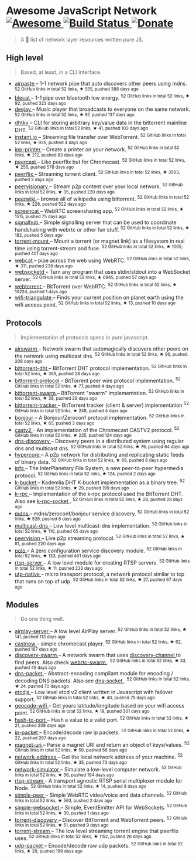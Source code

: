 <h1>
 Awesome JavaScript Network
 <a href="https://github.com/Kikobeats/awesome-network-js">
  <img alt="Awesome" src="https://cdn.rawgit.com/sindresorhus/awesome/d7305f38d29fed78fa85652e3a63e154dd8e8829/media/badge.svg"/>
 </a>
 <a href="https://travis-ci.org/Kikobeats/awesome-network-js">
  <img alt="Build Status" src="https://img.shields.io/travis/Kikobeats/awesome-network-js/master.svg?style=flat-square"/>
 </a>
 <a href="https://paypal.me/kikobeats">
  <img alt="Donate" src="https://img.shields.io/badge/donate-paypal-blue.svg?style=flat-square"/>
 </a>
</h1>
<blockquote>
 <p>
  A 🎩 list of network layer resources written pure JS.
 </p>
</blockquote>
<h2>
 High level
</h2>
<blockquote>
 <p>
  Based, at least, in a CLI interface.
 </p>
</blockquote>
<ul>
 <li>
  <a href="https://github.com/mafintosh/airpaste">
   airpaste
  </a>
  – 1-1 network pipe that auto discovers other peers using mdns.
  <sup>
   52 GitHub links in total 52 links, &#9733 555, pushed 388 days ago
  </sup>
 </li>
 <li>
  <a href="https://github.com/mafintosh/blecat">
   blecat
  </a>
  – 1-1 pipe over bluetooth low energy.
  <sup>
   52 GitHub links in total 52 links, &#9733 92, pushed 323 days ago
  </sup>
 </li>
 <li>
  <a href="https://github.com/mafintosh/deejay">
   deejay
  </a>
  – Music player that broadcasts to everyone on the same network.
  <sup>
   52 GitHub links in total 52 links, &#9733 97, pushed 137 days ago
  </sup>
 </li>
 <li>
  <a href="https://github.com/maxogden/dhtkv">
   dhtkv
  </a>
  – CLI for storing arbitrary key/value data in the bittorrent mainline DHT.
  <sup>
   52 GitHub links in total 52 links, &#9733 41, pushed 103 days ago
  </sup>
 </li>
 <li>
  <a href="https://github.com/feross/instant.io">
   instant.io
  </a>
  – Streaming file transfer over WebTorrent.
  <sup>
   52 GitHub links in total 52 links, &#9733 926, pushed 4 days ago
  </sup>
 </li>
 <li>
  <a href="https://github.com/watson/ipp-printer">
   ipp-printer
  </a>
  – Create a printer on your network.
  <sup>
   52 GitHub links in total 52 links, &#9733 212, pushed 83 days ago
  </sup>
 </li>
 <li>
  <a href="https://github.com/mafintosh/peercast">
   peercast
  </a>
  – Like peerflix but for Chromecast.
  <sup>
   52 GitHub links in total 52 links, &#9733 256, pushed 578 days ago
  </sup>
 </li>
 <li>
  <a href="https://github.com/mafintosh/peerflix">
   peerflix
  </a>
  – Streaming torrent client.
  <sup>
   52 GitHub links in total 52 links, &#9733 3563, pushed 3 days ago
  </sup>
 </li>
 <li>
  <a href="https://github.com/mafintosh/peervisionary">
   peervisionary
  </a>
  – Stream p2p content over your local network.
  <sup>
   52 GitHub links in total 52 links, &#9733 35, pushed 220 days ago
  </sup>
 </li>
 <li>
  <a href="https://github.com/mafintosh/peerwiki">
   peerwiki
  </a>
  – browse all of wikipedia using bittorrent.
  <sup>
   52 GitHub links in total 52 links, &#9733 228, pushed 522 days ago
  </sup>
 </li>
 <li>
  <a href="https://github.com/maxogden/screencat">
   screencat
  </a>
  – WebRTC screensharing app.
  <sup>
   52 GitHub links in total 52 links, &#9733 1515, pushed 75 days ago
  </sup>
 </li>
 <li>
  <a href="https://github.com/mafintosh/signalhub">
   signalhub
  </a>
  – Simple signalling server that can be used to coordinate handshaking with webrtc or other fun stuff.
  <sup>
   52 GitHub links in total 52 links, &#9733 182, pushed 5 days ago
  </sup>
 </li>
 <li>
  <a href="https://github.com/mafintosh/torrent-mount">
   torrent-mount
  </a>
  – Mount a torrent (or magnet link) as a filesystem in real time using torrent-stream and fuse.
  <sup>
   52 GitHub links in total 52 links, &#9733 1005, pushed 401 days ago
  </sup>
 </li>
 <li>
  <a href="https://github.com/mafintosh/webcat">
   webcat
  </a>
  – pipe across the web using WebRTC.
  <sup>
   52 GitHub links in total 52 links, &#9733 311, pushed 239 days ago
  </sup>
 </li>
 <li>
  <a href="https://github.com/joewalnes/websocketd">
   websocketd
  </a>
  – Turn any program that uses stdin/stdout into a WebSocket server.
  <sup>
   52 GitHub links in total 52 links, &#9733 6945, pushed 57 days ago
  </sup>
 </li>
 <li>
  <a href="https://github.com/feross/webtorrent">
   webtorrent
  </a>
  – BitTorrent over WebRTC.
  <sup>
   52 GitHub links in total 52 links, &#9733 10224, pushed 1 days ago
  </sup>
 </li>
 <li>
  <a href="https://github.com/watson/wifi-triangulate">
   wifi-triangulate
  </a>
  – Finds your current position on planet earth using the wifi access point.
  <sup>
   52 GitHub links in total 52 links, &#9733 13, pushed 10 days ago
  </sup>
 </li>
</ul>
<h2>
 Protocols
</h2>
<blockquote>
 <p>
  Implementation of protocols specs in pure javascript.
 </p>
</blockquote>
<ul>
 <li>
  <a href="https://github.com/mafintosh/airswarm">
   airswarm
  </a>
  – Network swarm that automagically discovers other peers on the network using multicast dns.
  <sup>
   52 GitHub links in total 52 links, &#9733 96, pushed 208 days ago
  </sup>
 </li>
 <li>
  <a href="https://github.com/feross/bittorrent-dht">
   bittorrent-dht
  </a>
  – BitTorrent DHT protocol implementation.
  <sup>
   52 GitHub links in total 52 links, &#9733 369, pushed 28 days ago
  </sup>
 </li>
 <li>
  <a href="https://github.com/feross/bittorrent-protocol">
   bittorrent-protocol
  </a>
  – BitTorrent peer wire protocol implementation.
  <sup>
   52 GitHub links in total 52 links, &#9733 77, pushed 4 days ago
  </sup>
 </li>
 <li>
  <a href="https://github.com/feross/bittorrent-swarm">
   bittorrent-swarm
  </a>
  – BitTorrent "swarm" implementation.
  <sup>
   52 GitHub links in total 52 links, &#9733 38, pushed 29 days ago
  </sup>
 </li>
 <li>
  <a href="https://github.com/feross/bittorrent-tracker">
   bittorrent-tracker
  </a>
  – BitTorrent tracker (client & server) implementation
  <sup>
   52 GitHub links in total 52 links, &#9733 248, pushed 4 days ago
  </sup>
 </li>
 <li>
  <a href="https://github.com/watson/bonjour">
   bonjour
  </a>
  – A Bonjour/Zeroconf protocol implementation.
  <sup>
   52 GitHub links in total 52 links, &#9733 65, pushed 3 days ago
  </sup>
 </li>
 <li>
  <a href="https://github.com/thibauts/node-castv2">
   castv2
  </a>
  – An implementation of the Chromecast CASTV2 protocol.
  <sup>
   52 GitHub links in total 52 links, &#9733 235, pushed 124 days ago
  </sup>
 </li>
 <li>
  <a href="https://github.com/mafintosh/dns-discovery">
   dns-discovery
  </a>
  – Discovery peers in a distributed system using regular dns and multicast dns.
  <sup>
   52 GitHub links in total 52 links, &#9733 76, pushed 64 days ago
  </sup>
 </li>
 <li>
  <a href="https://github.com/mafintosh/hypercore">
   hypercore
  </a>
  – A p2p network for distributing and replicating static feeds of binary data.
  <sup>
   52 GitHub links in total 52 links, &#9733 88, pushed 8 days ago
  </sup>
 </li>
 <li>
  <a href="https://github.com/ipfs/js-ipfs-api">
   ipfs
  </a>
  – The InterPlanetary File System, a new peer-to-peer hypermedia protocol.
  <sup>
   52 GitHub links in total 52 links, &#9733 124, pushed 2 days ago
  </sup>
 </li>
 <li>
  <a href="https://github.com/tristanls/k-bucket">
   k-bucket
  </a>
  – Kademlia DHT K-bucket implementation as a binary tree.
  <sup>
   52 GitHub links in total 52 links, &#9733 29, pushed 199 days ago
  </sup>
 </li>
 <li>
  <a href="https://github.com/mafintosh/k-rpc">
   k-rpc
  </a>
  – Implementation of the k-rpc protocol used the BitTorrent DHT. Also see
  <a href="https://github.com/mafintosh/k-rpc-socket">
   k-rpc-socket
  </a>
  .
  <sup>
   52 GitHub links in total 52 links, &#9733 28, pushed 28 days ago
  </sup>
 </li>
 <li>
  <a href="https://github.com/agnat/node_mdns">
   mdns
  </a>
  – mdns/zeroconf/bonjour service discovery.
  <sup>
   52 GitHub links in total 52 links, &#9733 526, pushed 6 days ago
  </sup>
 </li>
 <li>
  <a href="https://github.com/mafintosh/multicast-dns">
   multicast-dns
  </a>
  – Low level multicast-dns implementation.
  <sup>
   52 GitHub links in total 52 links, &#9733 110, pushed 65 days ago
  </sup>
 </li>
 <li>
  <a href="https://github.com/mafintosh/peervision">
   peervision
  </a>
  – Live p2p streaming protocol.
  <sup>
   52 GitHub links in total 52 links, &#9733 81, pushed 220 days ago
  </sup>
 </li>
 <li>
  <a href="https://github.com/mafintosh/polo">
   polo
  </a>
  – A zero configuration service discovery module.
  <sup>
   52 GitHub links in total 52 links, &#9733 133, pushed 401 days ago
  </sup>
 </li>
 <li>
  <a href="https://github.com/watson/rtsp-server">
   rtsp-server
  </a>
  – A low level module for creating RTSP servers.
  <sup>
   52 GitHub links in total 52 links, &#9733 11, pushed 223 days ago
  </sup>
 </li>
 <li>
  <a href="https://github.com/mafintosh/utp-native">
   utp-native
  </a>
  – micro transport protocol, a network protocol similar to tcp that runs on top of udp.
  <sup>
   52 GitHub links in total 52 links, &#9733 27, pushed 67 days ago
  </sup>
 </li>
</ul>
<h2>
 Modules
</h2>
<blockquote>
 <p>
  Do one thing well.
 </p>
</blockquote>
<ul>
 <li>
  <a href="https://github.com/watson/airplay-server">
   airplay-server
  </a>
  – A low level AirPlay server.
  <sup>
   52 GitHub links in total 52 links, &#9733 141, pushed 113 days ago
  </sup>
 </li>
 <li>
  <a href="https://github.com/xat/chromecast-player">
   castnow
  </a>
  – simple chromecast player.
  <sup>
   52 GitHub links in total 52 links, &#9733 62, pushed 167 days ago
  </sup>
 </li>
 <li>
  <a href="https://github.com/mafintosh/discovery-swarm">
   discovery-swarm
  </a>
  – A network swarm that uses
  <a href="https://github.com/maxogden/discovery-channel">
   discovery-channel
  </a>
  to find peers. Also check
  <a href="https://github.com/mafintosh/webrtc-swarm">
   webrtc-swarm
  </a>
  .
  <sup>
   52 GitHub links in total 52 links, &#9733 33, pushed 49 days ago
  </sup>
 </li>
 <li>
  <a href="https://github.com/mafintosh/dns-packet">
   dns-packet
  </a>
  – Abstract-encoding compliant module for encoding / decoding DNS packets. Also see
  <a href="https://github.com/mafintosh/dns-socket">
   dns-socket
  </a>
  .
  <sup>
   52 GitHub links in total 52 links, &#9733 24, pushed 70 days ago
  </sup>
 </li>
 <li>
  <a href="https://github.com/mafintosh/etcdjs">
   etcdjs
  </a>
  – Low level etcd v2 client written in Javascript with failover support.
  <sup>
   52 GitHub links in total 52 links, &#9733 40, pushed 75 days ago
  </sup>
 </li>
 <li>
  <a href="https://github.com/watson/geocode-wifi">
   geocode-wifi
  </a>
  – Get yours latitude/longitude based on your wifi access point.
  <sup>
   52 GitHub links in total 52 links, &#9733 19, pushed 301 days ago
  </sup>
 </li>
 <li>
  <a href="https://github.com/mafintosh/hash-to-port">
   hash-to-port
  </a>
  – Hash a value to a valid port.
  <sup>
   52 GitHub links in total 52 links, &#9733 21, pushed 208 days ago
  </sup>
 </li>
 <li>
  <a href="https://github.com/mafintosh/ip-packet">
   ip-packet
  </a>
  – Encode/decode raw ip packets.
  <sup>
   52 GitHub links in total 52 links, &#9733 22, pushed 267 days ago
  </sup>
 </li>
 <li>
  <a href="https://github.com/feross/magnet-uri">
   magnet-uri
  </a>
  – Parse a magnet URI and return an object of keys/values.
  <sup>
   52 GitHub links in total 52 links, &#9733 59, pushed 56 days ago
  </sup>
 </li>
 <li>
  <a href="https://github.com/mafintosh/network-address">
   network-address
  </a>
  – Get the local network address of your machine.
  <sup>
   52 GitHub links in total 52 links, &#9733 35, pushed 73 days ago
  </sup>
 </li>
 <li>
  <a href="https://github.com/substack/network-simulator">
   network-simulator
  </a>
  – Simulate a low-level computer network.
  <sup>
   52 GitHub links in total 52 links, &#9733 36, pushed 194 days ago
  </sup>
 </li>
 <li>
  <a href="https://github.com/watson/rtsp-stream">
   rtsp-stream
  </a>
  - A transport agnostic RTSP serial multiplexer module for Node.
  <sup>
   52 GitHub links in total 52 links, &#9733 14, pushed 8 days ago
  </sup>
 </li>
 <li>
  <a href="https://github.com/feross/simple-peer">
   simple-peer
  </a>
  – Simple WebRTC video/voice and data channels.
  <sup>
   52 GitHub links in total 52 links, &#9733 563, pushed 2 days ago
  </sup>
 </li>
 <li>
  <a href="https://github.com/feross/simple-websocket">
   simple-websocket
  </a>
  – Simple, EventEmitter API for WebSockets.
  <sup>
   52 GitHub links in total 52 links, &#9733 30, pushed 1 days ago
  </sup>
 </li>
 <li>
  <a href="https://github.com/feross/torrent-discovery">
   torrent-discovery
  </a>
  – Discover BitTorrent and WebTorrent peers.
  <sup>
   52 GitHub links in total 52 links, &#9733 51, pushed 9 days ago
  </sup>
 </li>
 <li>
  <a href="https://github.com/mafintosh/torrent-stream">
   torrent-stream
  </a>
  – The low level streaming torrent engine that peerflix uses.
  <sup>
   52 GitHub links in total 52 links, &#9733 1152, pushed 26 days ago
  </sup>
 </li>
 <li>
  <a href="https://github.com/substack/udp-packet">
   udp-packet
  </a>
  – Encode/decode raw udp packets.
  <sup>
   52 GitHub links in total 52 links, &#9733 29, pushed 199 days ago
  </sup>
 </li>
</ul>
